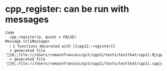 # cpp_register: can be run with messages

    Code
      cpp_register(p, quiet = FALSE)
    Message <cliMessage>
      ℹ 1 functions decorated with [[cpp11::register]]
      ✔ generated file ']8;;file:///Users/romainfrancois/git/cpp11/tests/testthat/cpp11.Rcpp11.R]8;;'
      ✔ generated file ']8;;file:///Users/romainfrancois/git/cpp11/tests/testthat/cpp11.cppcpp11.cpp]8;;'

